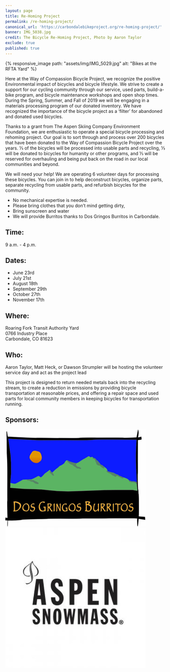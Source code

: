 ```yaml
---
layout: page
title: Re-Homing Project
permalink: /re-homing-project/
canonical_url: 'https://carbondalebikeproject.org/re-homing-project/'
banner: IMG_5038.jpg
credit: The Bicycle Re-Homing Project, Photo by Aaron Taylor
exclude: true
published: true
---
```


{% responsive_image path: "assets/img/IMG_5029.jpg" alt: "Bikes at the RFTA Yard" %}

Here at the Way of Compassion Bicycle Project, we recognize the positive Environmental impact of bicycles and bicycle lifestyle. We strive to create a support for our cycling community through our service, used parts, build-a-bike program, and bicycle maintenance workshops and open shop times. During the Spring, Summer, and Fall of 2019 we will be engaging in a materials processing program of our donated inventory. We have recognized the importance of the bicycle project as a ‘filter’ for abandoned and donated used bicycles.

Thanks to a grant from The Aspen Skiing Company Environment Foundation, we are enthusiastic to operate a special bicycle processing and rehoming project. Our goal is to sort through and process over 200 bicycles that have been donated to the Way of Compassion Bicycle Project over the years. ⅓ of the bicycles will be processed into usable parts and recycling, ⅓ will be donated to bicycles for humanity or other programs, and ⅓ will be reserved for overhauling and being put back on the road in our local communities and beyond.

We will need your help! We are operating 6 volunteer days for processing these bicycles. You can join in to help deconstruct bicycles, organize parts, separate recycling from usable parts, and refurbish bicycles for the community.

* No mechanical expertise is needed.
* Please bring clothes that you don’t mind getting dirty, 
* Bring sunscreen and water
*  We will provide Burritos thanks to Dos Gringos Burritos in Carbondale. 

## Time: 

9 a.m. - 4 p.m.

## Dates: 

- June 23rd
- July 21st
- August 18th
- September 29th
- October 27th
- November 17th 

## Where: 

Roaring Fork Transit Authority Yard<br />
0766 Industry Place <br />
Carbondale, CO 81623

## Who: 

Aaron Taylor, Matt Heck, or Dawson Strumpler will be hosting the volunteer service day and act as the project lead

This project is designed to return needed metals back into the recycling stream, to create a reduction in emissions by providing bicycle transportation at reasonable prices, and offering a repair space and used parts for local community members in keeping bicycles for transportation running.

## Sponsors:
![Sponsor Dos Gringos Burritos](/assets/img/dos_gringos_logo.jpg)
![Sponsor Aspen Snowmass](/assets/img/aspen_snowmass_logo.jpg)